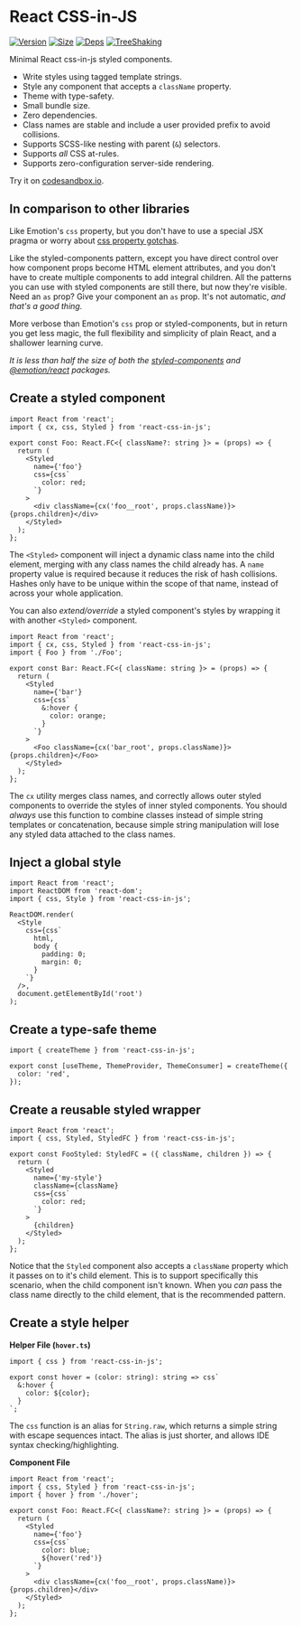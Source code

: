 # React CSS-in-JS

[![Version](https://badgen.net/npm/v/react-css-in-js)](https://www.npmjs.com/package/react-css-in-js)
[![Size](https://badgen.net/bundlephobia/minzip/react-css-in-js@latest)](https://bundlephobia.com/result?p=react-css-in-js@latest)
[![Deps](https://badgen.net/bundlephobia/dependency-count/react-css-in-js@latest)](https://bundlephobia.com/result?p=react-css-in-js@latest)
[![TreeShaking](https://badgen.net/bundlephobia/tree-shaking/react-css-in-js@latest)](https://bundlephobia.com/result?p=react-css-in-js@latest)

Minimal React css-in-js styled components.

- Write styles using tagged template strings.
- Style any component that accepts a `className` property.
- Theme with type-safety.
- Small bundle size.
- Zero dependencies.
- Class names are stable and include a user provided prefix to avoid collisions.
- Supports SCSS-like nesting with parent (`&`) selectors.
- Supports _all_ CSS at-rules.
- Supports zero-configuration server-side rendering.

Try it on [codesandbox.io](https://codesandbox.io/s/react-css-in-js-iup6f).

## In comparison to other libraries

Like Emotion's `css` property, but you don't have to use a special JSX pragma or worry about [css property gotchas](https://emotion.sh/docs/css-prop#gotchas).

Like the styled-components pattern, except you have direct control over how component props become HTML element attributes, and you don't have to create multiple components to add integral children. All the patterns you can use with styled components are still there, but now they're visible. Need an `as` prop? Give your component an `as` prop. It's not automatic, _and that's a good thing._

More verbose than Emotion's `css` prop or styled-components, but in return you get less magic, the full flexibility and simplicity of plain React, and a shallower learning curve.

_It is less than half the size of both the [styled-components](https://bundlephobia.com/result?p=styled-components) and [@emotion/react](https://bundlephobia.com/result?p=@emotion/react) packages._

## Create a styled component

```tsx
import React from 'react';
import { cx, css, Styled } from 'react-css-in-js';

export const Foo: React.FC<{ className?: string }> = (props) => {
  return (
    <Styled
      name={'foo'}
      css={css`
        color: red;
      `}
    >
      <div className={cx('foo__root', props.className)}>{props.children}</div>
    </Styled>
  );
};
```

The `<Styled>` component will inject a dynamic class name into the child element, merging with any class names the child already has. A `name` property value is required because it reduces the risk of hash collisions. Hashes only have to be unique within the scope of that name, instead of across your whole application.

You can also _extend/override_ a styled component's styles by wrapping it with another `<Styled>` component.

```tsx
import React from 'react';
import { cx, css, Styled } from 'react-css-in-js';
import { Foo } from './Foo';

export const Bar: React.FC<{ className: string }> = (props) => {
  return (
    <Styled
      name={'bar'}
      css={css`
        &:hover {
          color: orange;
        }
      `}
    >
      <Foo className={cx('bar_root', props.className)}>{props.children}</Foo>
    </Styled>
  );
};
```

The `cx` utility merges class names, and correctly allows outer styled components to override the styles of inner styled components. You should _always_ use this function to combine classes instead of simple string templates or concatenation, because simple string manipulation will lose any styled data attached to the class names.

## Inject a global style

```tsx
import React from 'react';
import ReactDOM from 'react-dom';
import { css, Style } from 'react-css-in-js';

ReactDOM.render(
  <Style
    css={css`
      html,
      body {
        padding: 0;
        margin: 0;
      }
    `}
  />,
  document.getElementById('root')
);
```

## Create a type-safe theme

```tsx
import { createTheme } from 'react-css-in-js';

export const [useTheme, ThemeProvider, ThemeConsumer] = createTheme({
  color: 'red',
});
```

## Create a reusable styled wrapper

```tsx
import React from 'react';
import { css, Styled, StyledFC } from 'react-css-in-js';

export const FooStyled: StyledFC = ({ className, children }) => {
  return (
    <Styled
      name={'my-style'}
      className={className}
      css={css`
        color: red;
      `}
    >
      {children}
    </Styled>
  );
};
```

Notice that the `Styled` component also accepts a `className` property which it passes on to it's child element. This is to support specifically this scenario, when the child component isn't known. When you _can_ pass the class name directly to the child element, that is the recommended pattern.

## Create a style helper

**Helper File (`hover.ts`)**

```tsx
import { css } from 'react-css-in-js';

export const hover = (color: string): string => css`
  &:hover {
    color: ${color};
  }
`;
```

The `css` function is an alias for `String.raw`, which returns a simple string with escape sequences intact. The alias is just shorter, and allows IDE syntax checking/highlighting.

**Component File**

```tsx
import React from 'react';
import { css, Styled } from 'react-css-in-js';
import { hover } from './hover';

export const Foo: React.FC<{ className?: string }> = (props) => {
  return (
    <Styled
      name={'foo'}
      css={css`
        color: blue;
        ${hover('red')}
      `}
    >
      <div className={cx('foo__root', props.className)}>{props.children}</div>
    </Styled>
  );
};
```
